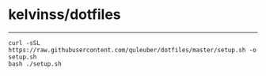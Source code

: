 # kelvinss/dotfiles

---

    curl -sSL https://raw.githubusercontent.com/quleuber/dotfiles/master/setup.sh -o setup.sh
    bash ./setup.sh

